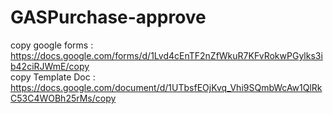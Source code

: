 # GASPurchase-approve

copy google forms : https://docs.google.com/forms/d/1Lvd4cEnTF2nZfWkuR7KFvRokwPGylks3ib42ciRJWmE/copy<br>
copy Template Doc : https://docs.google.com/document/d/1UTbsfEOjKvq_Vhi9SQmbWcAw1QlRkC53C4WOBh25rMs/copy
